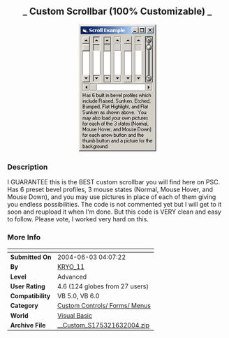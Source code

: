 ﻿<div align="center">

## \_ Custom Scrollbar \(100% Customizable\) \_

<img src="PIC200463715218809.gif">
</div>

### Description

I GUARANTEE this is the BEST custom scrollbar you will find here on PSC. Has 6 preset bevel profiles, 3 mouse states (Normal, Mouse Hover, and Mouse Down), and you may use pictures in place of each of them giving you endless possibilities. The code is not commented yet but I will get to it soon and reupload it when I'm done. But this code is VERY clean and easy to follow. Please vote, I worked very hard on this.
 
### More Info
 


<span>             |<span>
---                |---
**Submitted On**   |2004-06-03 04:07:22
**By**             |[KRYO\_11](https://github.com/Planet-Source-Code/PSCIndex/blob/master/ByAuthor/kryo-11.md)
**Level**          |Advanced
**User Rating**    |4.6 (124 globes from 27 users)
**Compatibility**  |VB 5\.0, VB 6\.0
**Category**       |[Custom Controls/ Forms/  Menus](https://github.com/Planet-Source-Code/PSCIndex/blob/master/ByCategory/custom-controls-forms-menus__1-4.md)
**World**          |[Visual Basic](https://github.com/Planet-Source-Code/PSCIndex/blob/master/ByWorld/visual-basic.md)
**Archive File**   |[\_\_Custom\_S175321632004\.zip](https://github.com/Planet-Source-Code/kryo-11-custom-scrollbar-100-customizable__1-54155/archive/master.zip)








